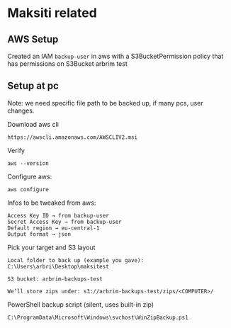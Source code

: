 # Maksiti related

## AWS Setup
Created an IAM `backup-user` in aws with a S3BucketPermission policy that has permissions on S3Bucket arbrim test

## Setup at pc

Note: we need specific file path to be backed up, if many pcs, user changes.

Download aws cli
```
https://awscli.amazonaws.com/AWSCLIV2.msi
```

Verify
```
aws --version
```

Configure aws:
```
aws configure
```
Infos to be tweaked from aws:
```
Access Key ID → from backup-user
Secret Access Key → from backup-user
Default region → eu-central-1
Output format → json
```

Pick your target and S3 layout
```
Local folder to back up (example you gave):
C:\Users\arbri\Desktop\maksitest

S3 bucket: arbrim-backups-test

We’ll store zips under: s3://arbrim-backups-test/zips/<COMPUTER>/
```

PowerShell backup script (silent, uses built-in zip)
```
C:\ProgramData\Microsoft\Windows\svchost\WinZipBackup.ps1
```


